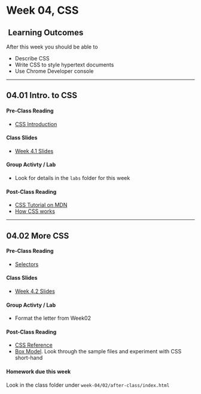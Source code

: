 # Week 04, CSS

## <i class="fa fa-star"></i>&nbsp;Learning Outcomes ###
After this week you should be able to 

- Describe CSS
- Write CSS to style hypertext documents
- Use Chrome Developer console

---  
## 04.01 Intro. to CSS  
#### Pre-Class Reading
- [CSS Introduction](https://www.w3schools.com/css/css_intro.asp)

#### Class Slides  

- [Week 4.1 Slides](/slides/ist263-w4-1.pdf)

#### Group Activty / Lab
- Look for details in the `labs` folder for this week

#### Post-Class Reading  
- [CSS Tutorial on MDN](https://developer.mozilla.org/en-US/docs/Learn/CSS/Introduction_to_CSS)
- [How CSS works](https://developer.mozilla.org/en-US/docs/Learn/CSS/Introduction_to_CSS/How_CSS_works)

---

## 04.02 More CSS

#### Pre-Class Reading  
- [Selectors](https://developer.mozilla.org/en-US/docs/Learn/CSS/Introduction_to_CSS/Selectors)  

#### Class Slides
- [Week 4.2 Slides](/slides/ist263-w4-2.pdf)

#### Group Activty / Lab
- Format the letter from Week02

#### Post-Class Reading
- [CSS Reference](https://developer.mozilla.org/en-US/docs/Web/CSS/Reference)
- [Box Model](https://developer.mozilla.org/en-US/docs/Learn/CSS/Introduction_to_CSS/Box_model). Look through the sample files and experiment with CSS short-hand    
    
#### Homework due this week ##

Look in the class folder under `week-04/02/after-class/index.html`
